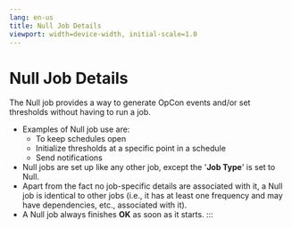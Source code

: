```yaml
---
lang: en-us
title: Null Job Details
viewport: width=device-width, initial-scale=1.0
---
```


#  Null Job Details

The Null job provides a way to generate OpCon
events and/or set thresholds without having to run a job.

-   Examples of Null job use are:
    -   To keep schedules open
    -   Initialize thresholds at a specific point in a schedule
    -   Send notifications
-   Null jobs are set up like any other job, except the \'**Job Type**\'
    is set to Null.
-   Apart from the fact no job-specific details are associated with it,
    a Null job is identical to other jobs (i.e., it has at least one
    frequency and may have dependencies, etc., associated with it).
-   A Null job always finishes **OK** as soon as it starts.
:::

 


